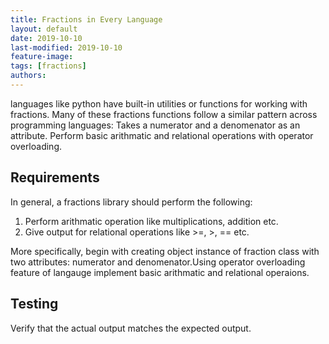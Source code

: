 ```yaml
---
title: Fractions in Every Language
layout: default
date: 2019-10-10
last-modified: 2019-10-10
feature-image:
tags: [fractions]
authors:
---
```


languages like python have built-in utilities or functions for working with fractions.
Many of these fractions functions follow a similar pattern across programming languages:
Takes a numerator and a denomenator as an attribute.
Perform basic arithmatic and relational operations with operator overloading.

## Requirements

In general, a fractions library should perform the following:

1. Perform arithmatic operation like multiplications, addition etc.
2. Give output for relational operations like >=, >, == etc.

More specifically, begin with creating object instance of fraction class with two attributes:
numerator and denomenator.Using operator overloading feature of langauge implement basic arithmatic
and relational operaions.

## Testing

Verify that the actual output matches the expected output.



